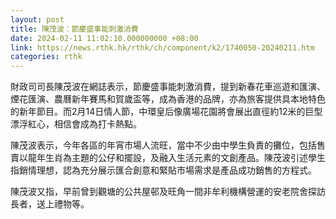 ```yaml
---
layout: post
title: 陳茂波：節慶盛事能刺激消費
date: 2024-02-11 11:02:10.000000000 +08:00
link: https://news.rthk.hk/rthk/ch/component/k2/1740050-20240211.htm
categories: rthk
---
```


財政司司長陳茂波在網誌表示，節慶盛事能刺激消費，提到新春花車巡遊和匯演、煙花匯演、農曆新年賽馬和賀歲盃等，成為香港的品牌，亦為旅客提供具本地特色的新年節目。而2月14日情人節，中環皇后像廣場花園將會展出直徑約12米的巨型漂浮紅心，相信會成為打卡熱點。

陳茂波表示，今年各區的年宵市場人流旺，當中不少由中學生負責的攤位，包括售賣以龍年生肖為主題的公仔和擺設，及融入生活元素的文創產品。陳茂波引述學生指銷情理想，認為充分展示匯合創意和緊貼市場需求是產品成功銷售的方程式。

陳茂波又指，早前曾到觀塘的公共屋邨及旺角一間非牟利機構營運的安老院舍探訪長者，送上禮物等。
